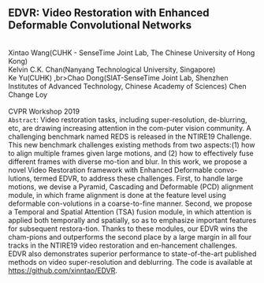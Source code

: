 EDVR: Video Restoration with Enhanced Deformable Convolutional Networks
--------
<br>Xintao Wang(CUHK - SenseTime Joint Lab, The Chinese University of Hong Kong) <br>Kelvin C.K. Chan(Nanyang Technological University, Singapore)<br>Ke Yu(CUHK) ,br>Chao Dong(SIAT-SenseTime Joint Lab, Shenzhen Institutes of Advanced Technology, Chinese Academy of Sciences) Chen Change Loy
<br><br>CVPR Workshop 2019
<br>`Abstract`:
Video restoration tasks, including super-resolution, de-blurring, etc, are drawing increasing attention in the com-puter vision community. A challenging benchmark named REDS is released in the NTIRE19 Challenge. This new benchmark challenges existing methods from two aspects:(1)	how to align multiple frames given large motions, and (2)	how to effectively fuse different frames with diverse mo-tion and blur. In this work, we propose a novel Video Restoration framework with Enhanced Deformable convo-lutions, termed EDVR, to address these challenges. First, to handle large motions, we devise a Pyramid, Cascading and Deformable (PCD) alignment module, in which frame alignment is done at the feature level using deformable con-volutions in a coarse-to-fine manner. Second, we propose a Temporal and Spatial Attention (TSA) fusion module, in which attention is applied both temporally and spatially, so as to emphasize important features for subsequent restora-tion. Thanks to these modules, our EDVR wins the cham-pions and outperforms the second place by a large margin in all four tracks in the NTIRE19 video restoration and en-hancement challenges. EDVR also demonstrates superior performance to state-of-the-art published methods on video super-resolution and deblurring. The code is available at https://github.com/xinntao/EDVR.
